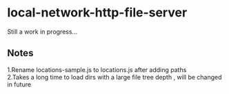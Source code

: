 
# local-network-http-file-server

Still a work in progress...


## Notes

1.Rename locations-sample.js to locations.js after adding paths\
2.Takes a long time to load dirs with a large file tree depth , will be changed in future
